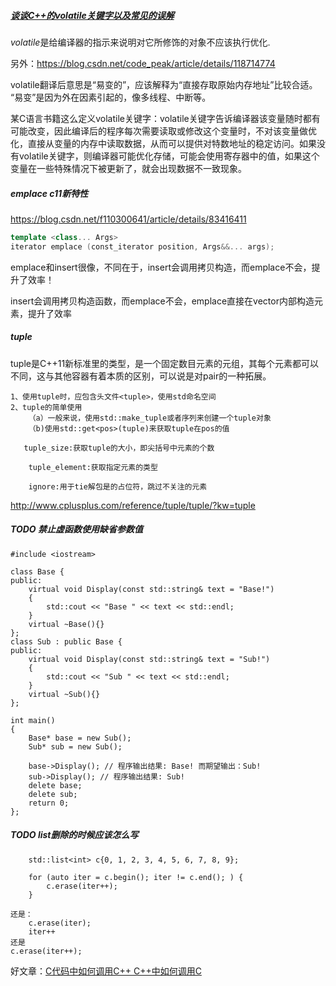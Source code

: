 ##### [谈谈C++的volatile关键字以及常见的误解](https://www.cnblogs.com/zhao-zongsheng/p/9092520.html)

*volatile*是给编译器的指示来说明对它所修饰的对象不应该执行优化.

另外：https://blog.csdn.net/code_peak/article/details/118714774

volatile翻译后意思是“易变的”，应该解释为“直接存取原始内存地址”比较合适。 “易变”是因为外在因素引起的，像多线程、中断等。

某C语言书籍这么定义volatile关键字：volatile关键字告诉编译器该变量随时都有可能改变，因此编译后的程序每次需要读取或修改这个变量时，不对该变量做优化，直接从变量的内存中读取数据，从而可以提供对特数地址的稳定访问。如果没有volatile关键字，则编译器可能优化存储，可能会使用寄存器中的值，如果这个变量在一些特殊情况下被更新了，就会出现数据不一致现象。



##### emplace c11新特性

https://blog.csdn.net/f110300641/article/details/83416411

```c++
template <class... Args>
iterator emplace (const_iterator position, Args&&... args);
```

emplace和insert很像，不同在于，insert会调用拷贝构造，而emplace不会，提升了效率！

insert会调用拷贝构造函数，而emplace不会，emplace直接在vector内部构造元素，提升了效率



##### tuple

 tuple是C++11新标准里的类型，是一个固定数目元素的元组，其每个元素都可以不同，这与其他容器有着本质的区别，可以说是对pair的一种拓展。

```
1、使用tuple时，应包含头文件<tuple>，使用std命名空间   
2、tuple的简单使用   
    （a）一般来说，使用std::make_tuple或者序列来创建一个tuple对象
    （b)使用std::get<pos>(tuple)来获取tuple在pos的值
```

```
   tuple_size:获取tuple的大小，即尖括号中元素的个数

    tuple_element:获取指定元素的类型

    ignore:用于tie解包是的占位符，跳过不关注的元素
```

http://www.cplusplus.com/reference/tuple/tuple/?kw=tuple



##### TODO 禁止虚函数使用缺省参数值 

```
#include <iostream>

class Base {
public:
    virtual void Display(const std::string& text = "Base!")
    {
        std::cout << "Base " << text << std::endl;
    }
    virtual ~Base(){}
};
class Sub : public Base {
public:
    virtual void Display(const std::string& text = "Sub!")
    {
        std::cout << "Sub " << text << std::endl;
    }
    virtual ~Sub(){}
};

int main()
{
    Base* base = new Sub();
    Sub* sub = new Sub();
    
    base->Display(); // 程序输出结果: Base! 而期望输出：Sub!
    sub->Display(); // 程序输出结果: Sub!
    delete base;
    delete sub;
    return 0;
};
```



##### TODO list删除的时候应该怎么写

```
    std::list<int> c{0, 1, 2, 3, 4, 5, 6, 7, 8, 9};

    for (auto iter = c.begin(); iter != c.end(); ) {
        c.erase(iter++);
    }
    
还是：
    c.erase(iter);
    iter++
还是 
c.erase(iter++);
```



好文章：[C代码中如何调用C++ C++中如何调用C](https://www.cnblogs.com/Yogurshine/p/3913073.html)
